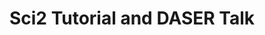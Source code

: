 ---
dateStart: 2013-04-25
dateEnd: 2013-04-26
title: "Sci2 Tutorial and DASER Talk"
venue: "National Academy of Sciences"
organizer: "Katy Börner"
credit: "Places & Spaces"
city: "Washington, DC"
state:
country: USA
pdfLink:
venueImages:
 - sm: image01.sm.jpg
   lg: image01.lg.jpg
 - sm: image02.sm.jpg
   lg: image02.lg.jpg
 - sm: image03.sm.jpg
   lg: image03.lg.jpg
 - sm: image04.sm.jpg
   lg: image04.lg.jpg
 - sm: image05.sm.jpg
   lg: image05.lg.jpg
 - sm: image06.sm.jpg
   lg: image06.lg.jpg
 - sm: image07.sm.jpg
   lg: image07.lg.jpg
 - sm: image08.sm.jpg
   lg: image08.lg.jpg
 - sm: image09.sm.jpg
   lg: image09.lg.jpg
 - sm: image10.sm.jpg
   lg: image10.lg.jpg
 - sm: image11.sm.jpg
   lg: image11.lg.jpg
 - sm: image12.sm.jpg
   lg: image12.lg.jpg
 - sm: image13.sm.jpg
   lg: image13.lg.jpg
 - sm: image14.sm.jpg
   lg: image14.lg.jpg
 - sm: image15.sm.jpg
   lg: image15.lg.jpg
 - sm: image16.sm.jpg
   lg: image16.lg.jpg
 - sm: image17.sm.jpg
   lg: image17.lg.jpg
 - sm: image18.sm.jpg
   lg: image18.lg.jpg
 - sm: image19.sm.jpg
   lg: image19.lg.jpg
 - sm: image20.sm.jpg
   lg: image20.lg.jpg
 - sm: image21.sm.jpg
   lg: image21.lg.jpg
 - sm: image22.sm.jpg
   lg: image22.lg.jpg
 - sm: image23.sm.jpg
   lg: image23.lg.jpg
 - sm: image24.sm.jpg
   lg: image24.lg.jpg
 - sm: image25.sm.jpg
   lg: image25.lg.jpg
 - sm: image26.sm.jpg
   lg: image26.lg.jpg
 - sm: image27.sm.jpg
   lg: image27.lg.jpg
 - sm: image28.sm.jpg
   lg: image28.lg.jpg
 - sm: image29.sm.jpg
   lg: image29.lg.jpg
 - sm: image30.sm.jpg
   lg: image30.lg.jpg
 - sm: image31.sm.jpg
   lg: image31.lg.jpg
 - sm: image32.sm.jpg
   lg: image32.lg.jpg
 - sm: image33.sm.jpg
   lg: image33.lg.jpg
 - sm: image34.sm.jpg
   lg: image34.lg.jpg
 - sm: image35.sm.jpg
   lg: image35.lg.jpg
 - sm: image36.sm.jpg
   lg: image36.lg.jpg
 - sm: image37.sm.jpg
   lg: image37.lg.jpg
 - sm: image38.sm.jpg
   lg: image38.lg.jpg
 - sm: image39.sm.jpg
   lg: image39.lg.jpg
 - sm: image40.sm.jpg
   lg: image40.lg.jpg
 - sm: image41.sm.jpg
   lg: image41.lg.jpg
 - sm: image42.sm.jpg
   lg: image42.lg.jpg
 - sm: image43.sm.jpg
   lg: image43.lg.jpg
 - sm: image44.sm.jpg
   lg: image44.lg.jpg
 - sm: image45.sm.jpg
   lg: image45.lg.jpg
 - sm: image46.sm.jpg
   lg: image46.lg.jpg
 - sm: image47.sm.jpg
   lg: image47.lg.jpg
 - sm: image48.sm.jpg
   lg: image48.lg.jpg
 - sm: image49.sm.jpg
   lg: image49.lg.jpg
 - sm: image50.sm.jpg
   lg: image50.lg.jpg
 - sm: image51.sm.jpg
   lg: image51.lg.jpg
 - sm: image52.sm.jpg
   lg: image52.lg.jpg
 - sm: image53.sm.jpg
   lg: image53.lg.jpg
 - sm: image54.sm.jpg
   lg: image54.lg.jpg
 - sm: image55.sm.jpg
   lg: image55.lg.jpg
 - sm: image56.sm.jpg
   lg: image56.lg.jpg
 - sm: image57.sm.jpg
   lg: image57.lg.jpg
 - sm: image58.sm.jpg
   lg: image58.lg.jpg
 - sm: image59.sm.jpg
   lg: image59.lg.jpg
 - sm: image60.sm.jpg
   lg: image60.lg.jpg
 - sm: image61.sm.jpg
   lg: image61.lg.jpg
 - sm: image62.sm.jpg
   lg: image62.lg.jpg
 - sm: image63.sm.jpg
   lg: image63.lg.jpg
 - sm: image64.sm.jpg
   lg: image64.lg.jpg
 - sm: image65.sm.jpg
   lg: image65.lg.jpg
 - sm: image66.sm.jpg
   lg: image66.lg.jpg
 - sm: image67.sm.jpg
   lg: image67.lg.jpg
 - sm: image68.sm.jpg
   lg: image68.lg.jpg
 - sm: image69.sm.jpg
   lg: image69.lg.jpg
 - sm: image70.sm.jpg
   lg: image70.lg.jpg
 - sm: image71.sm.jpg
   lg: image71.lg.jpg
 - sm: image72.sm.jpg
   lg: image72.lg.jpg
 - sm: image73.sm.jpg
   lg: image73.lg.jpg
 - sm: image74.sm.jpg
   lg: image74.lg.jpg
 - sm: image75.sm.jpg
   lg: image75.lg.jpg
 - sm: image76.sm.jpg
   lg: image76.lg.jpg
 - sm: image78.sm.jpg
   lg: image78.lg.jpg
 - sm: image79.sm.jpg
   lg: image79.lg.jpg
 - sm: image80.sm.jpg
   lg: image80.lg.jpg
 - sm: image81.sm.jpg
   lg: image81.lg.jpg
 - sm: image82.sm.jpg
   lg: image82.lg.jpg
 - sm: image83.sm.jpg
   lg: image83.lg.jpg
 - sm: image84.sm.jpg
   lg: image84.lg.jpg
 - sm: image85.sm.jpg
   lg: image85.lg.jpg
 - sm: image86.sm.jpg
   lg: image86.lg.jpg
 - sm: image87.sm.jpg
   lg: image87.lg.jpg
 - sm: image88.sm.jpg
   lg: image88.lg.jpg
 - sm: image89.sm.jpg
   lg: image89.lg.jpg
 - sm: image90.sm.jpg
   lg: image90.lg.jpg
---